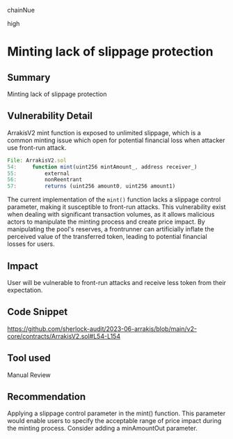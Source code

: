 chainNue

high

# Minting lack of slippage protection

## Summary

Minting lack of slippage protection

## Vulnerability Detail

ArrakisV2 mint function is exposed to unlimited slippage, which is a common minting issue which open for potential financial loss when attacker use front-run attack.

```js
File: ArrakisV2.sol
54:     function mint(uint256 mintAmount_, address receiver_)
55:         external
56:         nonReentrant
57:         returns (uint256 amount0, uint256 amount1)
```

The current implementation of the `mint()` function lacks a slippage control parameter, making it susceptible to front-run attacks. This vulnerability exist when dealing with significant transaction volumes, as it allows malicious actors to manipulate the minting process and create price impact. By manipulating the pool's reserves, a frontrunner can artificially inflate the perceived value of the transferred token, leading to potential financial losses for users.

## Impact

User will be vulnerable to front-run attacks and receive less token from their expectation.

## Code Snippet

https://github.com/sherlock-audit/2023-06-arrakis/blob/main/v2-core/contracts/ArrakisV2.sol#L54-L154

## Tool used

Manual Review

## Recommendation

Applying a slippage control parameter in the mint() function. This parameter would enable users to specify the acceptable range of price impact during the minting process. Consider adding a minAmountOut parameter.

